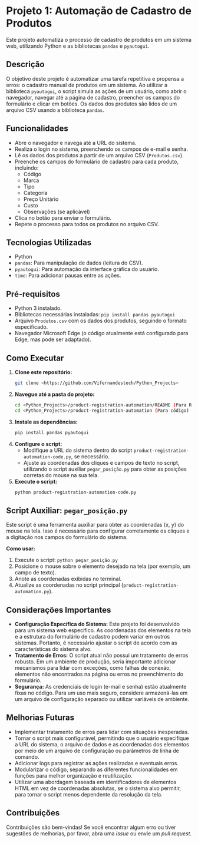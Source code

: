 # Projeto 1: Automação de Cadastro de Produtos

Este projeto automatiza o processo de cadastro de produtos em um sistema web, utilizando Python e as bibliotecas `pandas` e `pyautogui`.

## Descrição

O objetivo deste projeto é automatizar uma tarefa repetitiva e propensa a erros: o cadastro manual de produtos em um sistema. Ao utilizar a biblioteca `pyautogui`, o script simula as ações de um usuário, como abrir o navegador, navegar até a página de cadastro, preencher os campos do formulário e clicar em botões. Os dados dos produtos são lidos de um arquivo CSV usando a biblioteca `pandas`.

## Funcionalidades

*   Abre o navegador e navega até a URL do sistema.
*   Realiza o login no sistema, preenchendo os campos de e-mail e senha.
*   Lê os dados dos produtos a partir de um arquivo CSV (`Produtos.csv`).
*   Preenche os campos do formulário de cadastro para cada produto, incluindo:
    *   Código
    *   Marca
    *   Tipo
    *   Categoria
    *   Preço Unitário
    *   Custo
    *   Observações (se aplicável)
*   Clica no botão para enviar o formulário.
*   Repete o processo para todos os produtos no arquivo CSV.

## Tecnologias Utilizadas

*   Python
*   `pandas`: Para manipulação de dados (leitura do CSV).
*   `pyautogui`: Para automação da interface gráfica do usuário.
*   `time`: Para adicionar pausas entre as ações.

## Pré-requisitos

*   Python 3 instalado.
*   Bibliotecas necessárias instaladas: `pip install pandas pyautogui`
*   Arquivo `Produtos.csv` com os dados dos produtos, seguindo o formato especificado.
*   Navegador Microsoft Edge (o código atualmente está configurado para Edge, mas pode ser adaptado).

## Como Executar

1. **Clone este repositório:**
    ```bash
    git clone <https://github.com/Vifernandestech/Python_Projects>
    ```
2. **Navegue até a pasta do projeto:**
    ```bash
    cd <Python_Projects>/product-registration-automation/README (Para README)
    cd <Python_Projects>/product-registration-automation (Para código)
    ```
3. **Instale as dependências:**
    ```bash
    pip install pandas pyautogui
    ```
4. **Configure o script:**
    *   Modifique a URL do sistema dentro do script `product-registration-automation-code.py`, se necessário.
    *   Ajuste as coordenadas dos cliques e campos de texto no script, utilizando o script auxiliar `pegar_posição.py` para obter as posições corretas do mouse na sua tela.
5. **Execute o script:**
    ```bash
    python product-registration-automation-code.py 
    ```

## Script Auxiliar: `pegar_posição.py`

Este script é uma ferramenta auxiliar para obter as coordenadas (x, y) do mouse na tela. Isso é necessário para configurar corretamente os cliques e a digitação nos campos do formulário do sistema.

**Como usar:**

1. Execute o script: `python pegar_posição.py`
2. Posicione o mouse sobre o elemento desejado na tela (por exemplo, um campo de texto).
3. Anote as coordenadas exibidas no terminal.
4. Atualize as coordenadas no script principal (`product-registration-automation.py`).

## Considerações Importantes

*   **Configuração Específica do Sistema:** Este projeto foi desenvolvido para um sistema web específico. As coordenadas dos elementos na tela e a estrutura do formulário de cadastro podem variar em outros sistemas. Portanto, é necessário ajustar o script de acordo com as características do sistema alvo.
*   **Tratamento de Erros:** O script atual não possui um tratamento de erros robusto. Em um ambiente de produção, seria importante adicionar mecanismos para lidar com exceções, como falhas de conexão, elementos não encontrados na página ou erros no preenchimento do formulário.
*   **Segurança:** As credenciais de login (e-mail e senha) estão atualmente fixas no código. Para um uso mais seguro, considere armazená-las em um arquivo de configuração separado ou utilizar variáveis de ambiente.

## Melhorias Futuras

*   Implementar tratamento de erros para lidar com situações inesperadas.
*   Tornar o script mais configurável, permitindo que o usuário especifique a URL do sistema, o arquivo de dados e as coordenadas dos elementos por meio de um arquivo de configuração ou parâmetros de linha de comando.
*   Adicionar logs para registrar as ações realizadas e eventuais erros.
*   Modularizar o código, separando as diferentes funcionalidades em funções para melhor organização e reutilização.
*   Utilizar uma abordagem baseada em identificadores de elementos HTML em vez de coordenadas absolutas, se o sistema alvo permitir, para tornar o script menos dependente da resolução da tela.

## Contribuições

Contribuições são bem-vindas! Se você encontrar algum erro ou tiver sugestões de melhorias, por favor, abra uma *issue* ou envie um *pull request*.

